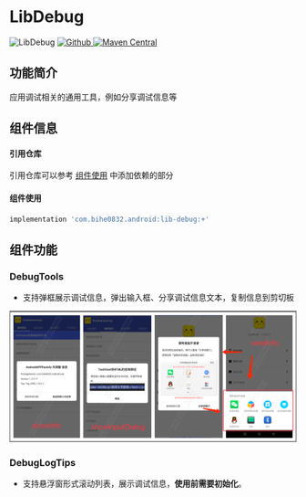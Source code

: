 # LibDebug

![LibDebug](https://img.shields.io/badge/AndroidAppFactory-LibDebug-brightgreen)
[ ![Github](https://img.shields.io/badge/Github-LibDebug-brightgreen?style=social) ](https://github.com/bihe0832/AndroidAppFactory/tree/master/LibDebug)
[ ![Maven Central](https://img.shields.io/maven-central/v/com.bihe0832.android/lib-debug) ](https://search.maven.org/artifact/com.bihe0832.android/lib-debug)

## 功能简介

应用调试相关的通用工具，例如分享调试信息等

## 组件信息

#### 引用仓库

引用仓库可以参考 [组件使用](./../start.md) 中添加依赖的部分

#### 组件使用

```groovy
implementation 'com.bihe0832.android:lib-debug:+'
```

## 组件功能

### DebugTools

- 支持弹框展示调试信息，弹出输入框、分享调试信息文本，复制信息到剪切板

<img src="./lib-debug.png"/>

### DebugLogTips

- 支持悬浮窗形式滚动列表，展示调试信息，**使用前需要初始化**。

